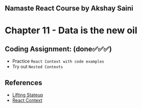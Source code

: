 ## Namaste React Course by Akshay Saini

# Chapter 11 - Data is the new oil

## Coding Assignment: (done✅✅✅)

- Practice `React Context with code examples`
- Try out `Nested Contexts`

## References

- [Lifting Stateup](https://legacy.reactjs.org/docs/lifting-state-up.html)
- [React Context](https://legacy.reactjs.org/docs/context.html)
